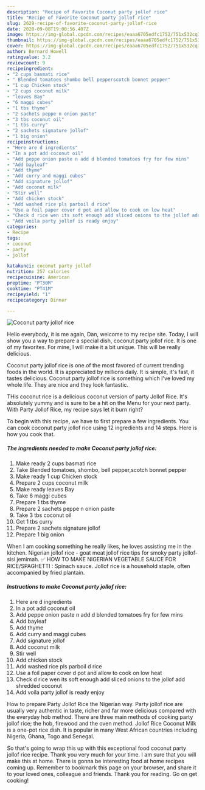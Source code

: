 ```yaml
---
description: "Recipe of Favorite Coconut party jollof rice"
title: "Recipe of Favorite Coconut party jollof rice"
slug: 2629-recipe-of-favorite-coconut-party-jollof-rice
date: 2020-09-08T19:00:56.407Z
image: https://img-global.cpcdn.com/recipes/eaaa6705edfc1752/751x532cq70/coconut-party-jollof-rice-recipe-main-photo.jpg
thumbnail: https://img-global.cpcdn.com/recipes/eaaa6705edfc1752/751x532cq70/coconut-party-jollof-rice-recipe-main-photo.jpg
cover: https://img-global.cpcdn.com/recipes/eaaa6705edfc1752/751x532cq70/coconut-party-jollof-rice-recipe-main-photo.jpg
author: Bernard Howell
ratingvalue: 3.2
reviewcount: 9
recipeingredient:
- "2 cups basmati rice"
- " Blended tomatoes shombo bell pepperscotch bonnet pepper"
- "1 cup Chicken stock"
- "2 cups coconut milk"
- "leaves Bay"
- "6 maggi cubes"
- "1 tbs thyme"
- "2 sachets peppe n onion paste"
- "3 tbs coconut oil"
- "1 tbs curry"
- "2 sachets signature jollof"
- "1 big onion"
recipeinstructions:
- "Here are d ingredients"
- "In a pot add coconut oil"
- "Add peppe onion paste n add d blended tomatoes fry for few mins"
- "Add bayleaf"
- "Add thyme"
- "Add curry and maggi cubes"
- "Add signature jollof"
- "Add coconut milk"
- "Stir well"
- "Add chicken stock"
- "Add washed rice pls parboil d rice"
- "Use a foil paper cover d pot and allow to cook on low heat"
- "Check d rice wen its soft enough add sliced onions to the jollof add shredded coconut"
- "Add voila party jollof is ready enjoy"
categories:
- Recipe
tags:
- coconut
- party
- jollof

katakunci: coconut party jollof 
nutrition: 257 calories
recipecuisine: American
preptime: "PT30M"
cooktime: "PT41M"
recipeyield: "1"
recipecategory: Dinner

---
```



![Coconut party jollof rice](https://img-global.cpcdn.com/recipes/eaaa6705edfc1752/751x532cq70/coconut-party-jollof-rice-recipe-main-photo.jpg)

Hello everybody, it is me again, Dan, welcome to my recipe site. Today, I will show you a way to prepare a special dish, coconut party jollof rice. It is one of my favorites. For mine, I will make it a bit unique. This will be really delicious.

Coconut party jollof rice is one of the most favored of current trending foods in the world. It is appreciated by millions daily. It is simple, it's fast, it tastes delicious. Coconut party jollof rice is something which I've loved my whole life. They are nice and they look fantastic.

THis coconut rice is a delicious coconut version of party Jollof Rice. It&#39;s absolutely yummy and is sure to be a hit on the Menu for your next party. With Party Jollof Rice, my recipe says let it burn right?


To begin with this recipe, we have to first prepare a few ingredients. You can cook coconut party jollof rice using 12 ingredients and 14 steps. Here is how you cook that.

<!--inarticleads1-->

##### The ingredients needed to make Coconut party jollof rice:

1. Make ready 2 cups basmati rice
1. Take  Blended tomatoes, shombo, bell pepper,scotch bonnet pepper
1. Make ready 1 cup Chicken stock
1. Prepare 2 cups coconut milk
1. Make ready leaves Bay
1. Take 6 maggi cubes
1. Prepare 1 tbs thyme
1. Prepare 2 sachets peppe n onion paste
1. Take 3 tbs coconut oil
1. Get 1 tbs curry
1. Prepare 2 sachets signature jollof
1. Prepare 1 big onion


When I am cooking something he really likes, he loves assisting me in the kitchen. Nigerian jollof rice - goat meat jollof rice tips for smoky party jollof- sisi jemimah. ✅ HOW TO MAKE NIGERIAN VEGETABLE SAUCE FOR RICE/SPAGHETTI : Spinach sauce. Jollof rice is a household staple, often accompanied by fried plantain. 

<!--inarticleads2-->

##### Instructions to make Coconut party jollof rice:

1. Here are d ingredients
1. In a pot add coconut oil
1. Add peppe onion paste n add d blended tomatoes fry for few mins
1. Add bayleaf
1. Add thyme
1. Add curry and maggi cubes
1. Add signature jollof
1. Add coconut milk
1. Stir well
1. Add chicken stock
1. Add washed rice pls parboil d rice
1. Use a foil paper cover d pot and allow to cook on low heat
1. Check d rice wen its soft enough add sliced onions to the jollof add shredded coconut
1. Add voila party jollof is ready enjoy


How to prepare Party Jollof Rice the Nigerian way. Party jollof rice are usually very authentic in taste, richer and far more delicious compared with the everyday hob method. There are three main methods of cooking party jollof rice; the hob, firewood and the oven method. Jollof Rice Coconut Milk is a one-pot rice dish. It is popular in many West African countries including Nigeria, Ghana, Togo and Senegal. 

So that's going to wrap this up with this exceptional food coconut party jollof rice recipe. Thank you very much for your time. I am sure that you will make this at home. There is gonna be interesting food at home recipes coming up. Remember to bookmark this page on your browser, and share it to your loved ones, colleague and friends. Thank you for reading. Go on get cooking!
